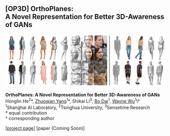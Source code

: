 ## [OP3D] OrthoPlanes: <br>A Novel Representation for Better 3D-Awareness of GANs <br>
![Teaser image](./docs/teaser.png)

**OrthoPlanes: A Novel Representation for Better 3D-Awareness of GANs**<br>
Honglin He<sup>2</sup>\*, [Zhuoqian Yang](https://yzhq97.github.io/)<sup>1</sup>\*, Shikai Li<sup>3</sup>, [Bo Dai](http://daibo.info/)<sup>1</sup>, [Wayne Wu](https://wywu.github.io/)<sup>1</sup>\† <br>
<sup>1</sup>Shanghai AI Laboratory, <sup>2</sup>Tsinghua University, <sup>3</sup>Sensetime Research
<br>\* equal contribution
<br>† corresponding author

[[project page](https://orthoplanes.github.io)] [paper (Coming Soon)]
